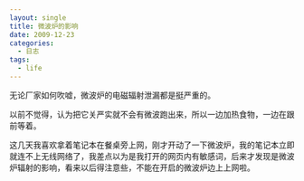 ```yaml
---
layout: single
title: 微波炉的影响
date: 2009-12-23
categories:
  - 日志
tags:
  - life
---
```


无论厂家如何吹嘘，微波炉的电磁辐射泄漏都是挺严重的。

以前不觉得，认为把它关严实就不会有微波跑出来，所以一边加热食物，一边在跟前等着。

这几天我喜欢拿着笔记本在餐桌旁上网，刚才开动了一下微波炉，我的笔记本立即就连不上无线网络了，我差点以为是我打开的网页内有敏感词，后来才发现是微波炉辐射的影响，看来以后得注意些，不能在开启的微波炉边上上网啦。
